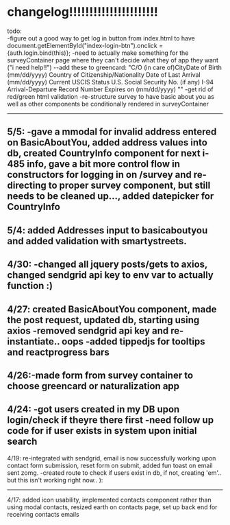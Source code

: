 # changelog!!!!!!!!!!!!!!!!!!!!!!

todo:  
-figure out a good way to get log in button from index.html to have document.getElementById("index-login-btn").onclick = {auth.login.bind(this)};
-need to actually make something for the surveyContainer page where they can't decide what they of app they want ("i need help!!")
--add these to greencard: "C/O (in care of)CityDate of Birth (mm/dd/yyyy) Country of Citizenship/Nationality Date of Last Arrival (mm/dd/yyyy) Current USCIS Status
U.S. Social Security No. (if any)
I-94 Arrival-Departure Record Number Expires on (mm/dd/yyyy) ""
-get rid of red/green html validation
-re-structure survey to have basic about you as well as other components be conditionally rendered in surveyContainer 




-----------
5/5: -gave a mmodal for invalid address entered on BasicAboutYou, added address values into db, created CountryInfo component for next i-485 info, gave a bit more control flow in constructors for logging in on /survey and re-directing to proper survey component, but still needs to be cleaned up..., added datepicker for CountryInfo
----------
5/4: added Addresses input to basicaboutyou and added validation with smartystreets.
---------
4/30: -changed all jquery posts/gets to axios, changed sendgrid api key to env var to actually function :)
---------
4/27: created BasicAboutYou component, made the post request, updated db, starting using axios
-removed sendgrid api key and re-instantiate.. oops
-added tippedjs for tooltips and reactprogress bars
----------
4/26:-made form from survey container to choose greencard or naturalization app
---------
4/24: -got users created in my DB upon login/check if theyre there first
-need follow up code for if user exists in system upon initial search
----------
 4/19: re-integrated with sendgrid, email is now successfully working upon contact form submission, reset form on submit, added fun toast on email sent zomg.
 -created route to check if users exist in db, if not, creating 'em'.. but this isn't working right now.. ):

---------
4/17: added icon usability, implemented contacts component rather than using modal contacts, resized earth on contacts page, set up back end for receiving contacts emails
